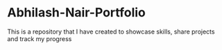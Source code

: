 # Abhilash-Nair-Portfolio
This is a repository that I have created to showcase skills, share projects and track my progress
